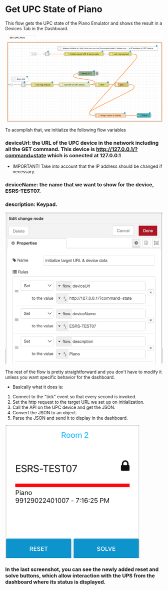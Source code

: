 # Get UPC State of Piano

This flow gets the UPC state of the Piano Emulator and shows the result in a Devices Tab in the Dashboard.


![Get UPC State Piano](https://github.com/gabrielcor/node-redescape-EscapeRoomSupplier/blob/develop_Rodrigo/Documentation/screenshots/GetPiano0.png)


To acomplish that, we initialize the following flow variables
### deviceUrl: the URL of the UPC device in the network including all the GET command. This device is http://127.0.0.1/?command=state which is conected at 127.0.0.1

* IMPORTANT! Take into account that the IP address should be changed if necessary.

###  deviceName: the name that we want to show for the device, ESRS-TEST07.

###  description: Keypad.

![Initialize target URL & device data flow properties](https://github.com/gabrielcor/node-redescape-EscapeRoomSupplier/blob/develop_Rodrigo/Documentation/screenshots/GetPiano1.png)


The rest of the flow is pretty straightforward and you don't have to modify it unless you want specific behavior for the dashboard.

* Basically what it does is:

1) Connect to the "tick" event so that every second is invoked.
2) Set the http request to the target URL we set up on initialization.
3) Call the API on the UPC device and get the JSON.
4) Convert the JSON to an object.
5) Parse the JSON and send it to display in the dashboard.


![View on dashboard](https://github.com/gabrielcor/node-redescape-EscapeRoomSupplier/blob/develop_Rodrigo/Documentation/screenshots/GetPiano2.png)

### In the last screenshot, you can see the newly added reset and solve buttons, which allow interaction with the UPS from the dashboard where its status is displayed.